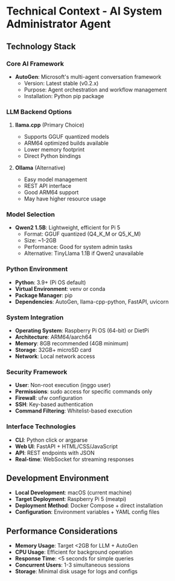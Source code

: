 # Technical Context - AI System Administrator Agent

## Technology Stack

### Core AI Framework
- **AutoGen**: Microsoft's multi-agent conversation framework
  - Version: Latest stable (v0.2.x)
  - Purpose: Agent orchestration and workflow management
  - Installation: Python pip package

### LLM Backend Options
1. **llama.cpp** (Primary Choice)
   - Supports GGUF quantized models
   - ARM64 optimized builds available
   - Lower memory footprint
   - Direct Python bindings

2. **Ollama** (Alternative)
   - Easy model management
   - REST API interface
   - Good ARM64 support
   - May have higher resource usage

### Model Selection
- **Qwen2 1.5B**: Lightweight, efficient for Pi 5
  - Format: GGUF quantized (Q4_K_M or Q5_K_M)
  - Size: ~1-2GB
  - Performance: Good for system admin tasks
  - Alternative: TinyLlama 1.1B if Qwen2 unavailable

### Python Environment
- **Python**: 3.9+ (Pi OS default)
- **Virtual Environment**: venv or conda
- **Package Manager**: pip
- **Dependencies**: AutoGen, llama-cpp-python, FastAPI, uvicorn

### System Integration
- **Operating System**: Raspberry Pi OS (64-bit) or DietPi
- **Architecture**: ARM64/aarch64
- **Memory**: 8GB recommended (4GB minimum)
- **Storage**: 32GB+ microSD card
- **Network**: Local network access

### Security Framework
- **User**: Non-root execution (inggo user)
- **Permissions**: sudo access for specific commands only
- **Firewall**: ufw configuration
- **SSH**: Key-based authentication
- **Command Filtering**: Whitelist-based execution

### Interface Technologies
- **CLI**: Python click or argparse
- **Web UI**: FastAPI + HTML/CSS/JavaScript
- **API**: REST endpoints with JSON
- **Real-time**: WebSocket for streaming responses

## Development Environment
- **Local Development**: macOS (current machine)
- **Target Deployment**: Raspberry Pi 5 (meatpi)
- **Deployment Method**: Docker Compose + direct installation
- **Configuration**: Environment variables + YAML config files

## Performance Considerations
- **Memory Usage**: Target <2GB for LLM + AutoGen
- **CPU Usage**: Efficient for background operation
- **Response Time**: <5 seconds for simple queries
- **Concurrent Users**: 1-3 simultaneous sessions
- **Storage**: Minimal disk usage for logs and configs


